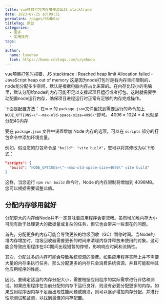 ```yaml
---
title: vue项目打包内存堆栈溢出JS stacktrace
date: 2023-07-25 10:09:31
permalink: /pages/98db0a/
titleTag: 原创
categories:
  - 更多
  - 实用技巧
tags:
  - 
author: 
  name: lvyehao
  link: https://home.cnblogs.com/u/yehuda
---
```




vue项目打包时报错，JS stacktrace : Reached heap limit Allocation failed - JavaScript heap out of memory
这是因为node打包时是有内存空间限制的，node能分配多少空间，默认是根据电脑内存占比来算的。在内存比较小的电脑里，默认分配给node的内存可能不足以支撑起项目运行或者打包。这时就需要手动配置node运行内存，确保项目进程运行时正常有足够的内存完成操作。

下面是配置方法：
在vue 的 `package.json`文件里找到需要运行的命令加上`NODE_OPTIONS=\"--max-old-space-size=4096\"`即可。
4096 = 1024 * 4 也就是分配4G内存


要在 `package.json` 文件中设置增加 Node 内存的选项，可以在 `scripts` 部分的打包命令中添加环境变量。

例如，假设您的打包命令是 `"build": "vite build"`，您可以将其修改为以下形式：

```json
"scripts": {
  "build": "NODE_OPTIONS=\"--max-old-space-size=4096\" vite build"
}
```

这样，当您运行 `npm run build` 命令时，Node 的内存限制将增加到 4096MB。您可以根据需要调整此值。


## 分配内存够用就好

分配更大的内存给Node并不一定意味着应用程序会更流畅。虽然增加堆内存大小可能有助于处理更大的数据量或复杂的任务，但它也会带来一些潜在的问题。

首先，分配更多的内存可能会导致更长的垃圾回收（GC）暂停时间。当Node的堆内存增加时，垃圾回收器需要更长的时间来清理内存并释放未使用的对象。这可能会导致应用程序在GC期间出现短暂的停顿，影响响应时间和流畅性。

其次，分配过多的内存可能会导致系统资源的浪费。如果应用程序实际上并不需要大量的内存来执行任务，那么分配更多的内存只会浪费系统资源，并且可能影响其他应用程序的性能。

因此，要确定适当的内存分配大小，需要根据应用程序的实际需求进行评估和测试。如果应用程序在当前分配的内存下运行良好，则没有必要分配更多的内存。如果应用程序因内存不足而出现性能问题或崩溃，则可以逐步增加内存分配，并进行性能测试和监测，以找到最佳的内存配置。
